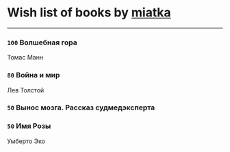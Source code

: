 # Wish list of books by [miatka](http://vk.com/id35140437)
---

### `100` Волшебная гора
Томас Манн

### `80` Война и мир
Лев Толстой

### `50` Вынос мозга. Рассказ судмедэксперта

### `50` Имя Розы
Умберто Эко

